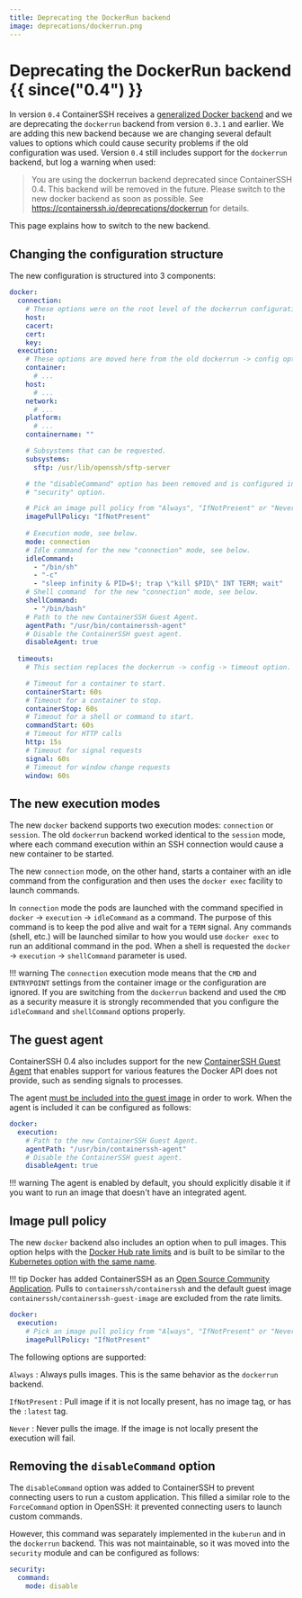 ```yaml
---
title: Deprecating the DockerRun backend
image: deprecations/dockerrun.png
---
```


# Deprecating the DockerRun backend {{ since("0.4") }}

In version `0.4` ContainerSSH receives a [generalized Docker backend](../reference/docker.md) and we are deprecating the `dockerrun` backend from version `0.3.1` and earlier. We are adding this new backend because we are changing several default values to options which could cause security problems if the old configuration was used. Version `0.4` still includes support for the `dockerrun` backend, but log a warning when used:

> You are using the dockerrun backend deprecated since ContainerSSH 0.4. This backend will be removed in the future. Please switch to the new docker backend as soon as possible. See https://containerssh.io/deprecations/dockerrun for details.

This page explains how to switch to the new backend.

## Changing the configuration structure

The new configuration is structured into 3 components:

```yaml
docker:
  connection:
    # These options were on the root level of the dockerrun configuration.
    host:
    cacert:
    cert:
    key:
  execution:
    # These options are moved here from the old dockerrun -> config option.
    container:
      # ...
    host:
      # ...
    network:
      # ...
    platform:
      # ...
    containername: ""

    # Subsystems that can be requested.
    subsystems:
      sftp: /usr/lib/openssh/sftp-server

    # the "disableCommand" option has been removed and is configured in the
    # "security" option.

    # Pick an image pull policy from "Always", "IfNotPresent" or "Never". See below.
    imagePullPolicy: "IfNotPresent"
 
    # Execution mode, see below.
    mode: connection
    # Idle command for the new "connection" mode, see below.
    idleCommand:
      - "/bin/sh"
      - "-c"
      - "sleep infinity & PID=$!; trap \"kill $PID\" INT TERM; wait"
    # Shell command  for the new "connection" mode, see below.
    shellCommand:
      - "/bin/bash"
    # Path to the new ContainerSSH Guest Agent.
    agentPath: "/usr/bin/containerssh-agent"
    # Disable the ContainerSSH guest agent.
    disableAgent: true
    
  timeouts:
    # This section replaces the dockerrun -> config -> timeout option.

    # Timeout for a container to start.
    containerStart: 60s
    # Timeout for a container to stop.
    containerStop: 60s
    # Timeout for a shell or command to start.
    commandStart: 60s
    # Timeout for HTTP calls
    http: 15s
    # Timeout for signal requests
    signal: 60s
    # Timeout for window change requests
    window: 60s
```

## The new execution modes

The new `docker` backend supports two execution modes: `connection` or `session`. The old `dockerrun` backend worked identical to the `session` mode, where each command execution within an SSH connection would cause a new container to be started.

The new `connection` mode, on the other hand, starts a container with an idle command from the configuration and then uses the `docker exec` facility to launch commands.

In `connection` mode the pods are launched with the command specified in `docker` &rarr; `execution` &rarr; `idleCommand` as a command. The purpose of this command is to keep the pod alive and wait for a `TERM` signal. Any commands (shell, etc.) will be launched similar to how you would use `docker exec` to run an additional command in the pod. When a shell is requested the `docker` &rarr; `execution` &rarr; `shellCommand` parameter is used.

!!! warning
    The `connection` execution mode means that the `CMD` and `ENTRYPOINT` settings from the container image or the configuration are ignored. If you are switching from the `dockerrun` backend and used the `CMD` as a security measure it is strongly recommended that you configure the `idleCommand` and `shellCommand` options properly.

## The guest agent

ContainerSSH 0.4 also includes support for the new [ContainerSSH Guest Agent](https://github.com/containerssh/agent) that enables support for various features the Docker API does not provide, such as sending signals to processes.

The agent [must be included into the guest image](https://github.com/containerssh/agent) in order to work. When the agent is included it can be configured as follows:

```yaml
docker:
  execution:
    # Path to the new ContainerSSH Guest Agent.
    agentPath: "/usr/bin/containerssh-agent"
    # Disable the ContainerSSH guest agent.
    disableAgent: true
```

!!! warning
    The agent is enabled by default, you should explicitly disable it if you want to run an image that doesn't have an integrated agent.

## Image pull policy

The new `docker` backend also includes an option when to pull images. This option helps with the [Docker Hub rate limits](https://docs.docker.com/docker-hub/download-rate-limit/) and is built to be similar to the [Kubernetes option with the same name](https://kubernetes.io/docs/concepts/containers/images/#updating-images).

!!! tip
    Docker has added ContainerSSH as an [Open Source Community Application](https://www.docker.com/community/open-source/application). Pulls to `containerssh/containerssh` and the default guest image `containerssh/containerssh-guest-image` are excluded from the rate limits.

```yaml
docker:
  execution:
    # Pick an image pull policy from "Always", "IfNotPresent" or "Never". See below.
    imagePullPolicy: "IfNotPresent"
```

The following options are supported:

`Always`
: Always pulls images. This is the same behavior as the `dockerrun` backend.

`IfNotPresent`
: Pull image if it is not locally present, has no image tag, or has the `:latest` tag.

`Never`
: Never pulls the image. If the image is not locally present the execution will fail.

## Removing the `disableCommand` option

The `disableCommand` option was added to ContainerSSH to prevent connecting users to run a custom application. This filled a similar role to the `ForceCommand` option in OpenSSH: it prevented connecting users to launch custom commands.

However, this command was separately implemented in the `kuberun` and in the `dockerrun` backend. This was not maintainable, so it was moved into the `security` module and can be configured as follows:

```yaml
security:
  command:
    mode: disable
```
